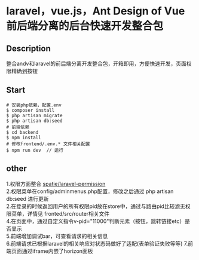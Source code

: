 # laravel，vue.js，Ant Design of Vue 前后端分离的后台快速开发整合包
## Description
整合andv和laravel的前后端分离开发整合包，开箱即用，方便快速开发，页面权限精确到按钮
## Start
```shell
# 安装php依赖，配置.env
$ composer install 
$ php artisan migrate  
$ php artisan db:seed
# 前端依赖
$ cd backend    
$ npm install 
# 修改frontend/.env.* 文件相关配置
$ npm run dev  // 运行
```
## other
1.权限方面整合 [spatie/laravel-permission](https://github.com/spatie/laravel-permission)  
2.权限菜单在config/adminmenus.php配置，修改之后通过 php artisan db:seed 进行更新  
2.在登录的时候返回用户的所有权限pid放在store中，通过与路由pid比较滤无权限菜单，详情见 fronted/src/router相关文件  
4.在页面中，通过自定义指令v-pid="11000"判断元素（按钮，跳转链接etc）是否显示  
5.前端增加调试bar，可查看请求的相关信息  
6.前端请求已根据laravel的相关响应对状态码做好了适配(表单验证失败等等)
7.前端页面通过iframe内嵌了horizon面板





  
